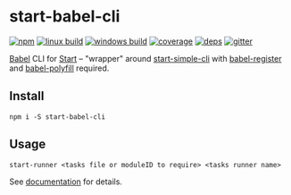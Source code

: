 # start-babel-cli

[![npm](https://img.shields.io/npm/v/start-babel-cli.svg?style=flat-square)](https://www.npmjs.com/package/start-babel-cli)
[![linux build](https://img.shields.io/travis/start-runner/babel-cli.svg?label=linux&style=flat-square)](https://travis-ci.org/start-runner/babel-cli)
[![windows build](https://img.shields.io/appveyor/ci/start-runner/babel-cli.svg?label=windows&style=flat-square)](https://ci.appveyor.com/project/start-runner/babel-cli)
[![coverage](https://img.shields.io/codecov/c/github/start-runner/babel-cli.svg?style=flat-square)](https://codecov.io/github/start-runner/babel-cli)
[![deps](https://img.shields.io/gemnasium/start-runner/babel-cli.svg?style=flat-square)](https://gemnasium.com/start-runner/babel-cli)
[![gitter](https://img.shields.io/badge/gitter-join_chat_%E2%86%92-00d06f.svg?style=flat-square)](https://gitter.im/start-runner/start)

[Babel](https://babeljs.io/) CLI for [Start](https://github.com/start-runner/start) – "wrapper" around [start-simple-cli](https://github.com/start-runner/simple-cli) with [babel-register](https://babeljs.io/docs/usage/require/) and [babel-polyfill](https://babeljs.io/docs/usage/polyfill/) required.

## Install

```
npm i -S start-babel-cli
```

## Usage

```
start-runner <tasks file or moduleID to require> <tasks runner name>
```

See [documentation](https://github.com/start-runner/start#readme) for details.
